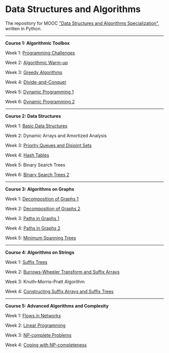 # Data Structures and Algorithms

The repository for MOOC ["Data Structures and Algorithms Specialization"](https://www.coursera.org/specializations/data-structures-algorithms), written in Python.

---

**Course 1: Algorithmic Toolbox**

Week 1: [Programming Challenges](Algorithmic-Toolbox/Week1)

Week 2: [Algorithmic Warm-up](Algorithmic-Toolbox/Week2)

Week 3: [Greedy Algorithms](Algorithmic-Toolbox/Week3)

Week 4: [Divide-and-Conquer](Algorithmic-Toolbox/Week4)

Week 5: [Dynamic Programming 1](Algorithmic-Toolbox/Week5)

Week 6: [Dynamic Programming 2](Algorithmic-Toolbox/Week6)

---

**Course 2: Data Structures**

Week 1: [Basic Data Structures](Data-Structures/Week1)

Week 2: Dynamic Arrays and Amortized Analysis

Week 3: [Priority Queues and Disjoint Sets](Data-Structures/Week3)

Week 4: [Hash Tables](Data-Structures/Week4)

Week 5: Binary Search Trees

Week 6: [Binary Search Trees 2](Data-Structures/Week6)

---

**Course 3: Algorithms on Graphs**

Week 1: [Decomposition of Graphs 1](Algorithms-on-Graphs/Week1)

Week 2: [Decomposition of Graphs 2](Algorithms-on-Graphs/Week2)

Week 3: [Paths in Graphs 1](Algorithms-on-Graphs/Week3)

Week 4: [Paths in Graphs 2](Algorithms-on-Graphs/Week4)

Week 5: [Minimum Spanning Trees](Algorithms-on-Graphs/Week5)

---

**Course 4: Algorithms on Strings**

Week 1: [Suffix Trees](Algorithms-on-Strings/Week1)

Week 2: [Burrows-Wheeler Transform and Suffix Arrays](Algorithms-on-Strings/Week2)

Week 3: Knuth–Morris–Pratt Algorithm

Week 4: [Constructing Suffix Arrays and Suffix Trees](Algorithms-on-Strings/Week4)

---

**Course 5: Advanced Algorithms and Complexity**

Week 1: [Flows in Networks](Advanced-Algorithms-and-Complexity/Week1)

Week 2: [Linear Programming](Advanced-Algorithms-and-Complexity/Week2)

Week 3: [NP-complete Problems](Advanced-Algorithms-and-Complexity/Week3)

Week 4: [Coping with NP-completeness](Advanced-Algorithms-and-Complexity/Week4)


